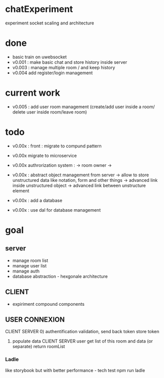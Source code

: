 # chatExperiment
experiment socket scaling and architecture

# done
* basic train on uwebsocket
* v0.001 : make basic chat and store history inside server
* v0.003 : manage multiple room / and keep history 
* v0.004 add register/login management

# current work
* v0.005 : add user room management (create/add user inside a room/ delete user inside room/leave room)

# todo
* v0.00x : front : migrate to compund pattern

* v0.00x migrate to microservice
* v0.00x authrorization system :
    -> room owner
    ->
* v0.00x : abstract object management from server
    -> allow to store unstructured data like notation, form and other things
    -> advanced link inside unstructured object
    -> advanced link between unstructure element
* v0.00x : add a database
* v0.00x : use dal for database management
# goal

## server
* manage room list
* manage user list
* manage auth
* database abstraction - hexgonale architecture

## CLIENT
* expiriment compound components


## USER CONNEXION
CLIENT                SERVER
0)
authentification      validation, send back token
store token

1) populate data
CLIENT                SERVER
user get list
of this room
and data (or separate)
                        return roomList          


### Ladle
like storybook but with better performance - tech test
npm run ladle
